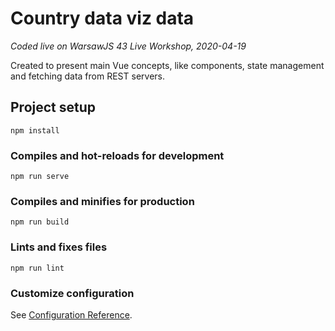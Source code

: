 # Country data viz data

_Coded live on WarsawJS 43 Live Workshop, 2020-04-19_

Created to present main Vue concepts, like components, state management and fetching data from REST servers.

## Project setup

```
npm install
```

### Compiles and hot-reloads for development

```
npm run serve
```

### Compiles and minifies for production

```
npm run build
```

### Lints and fixes files

```
npm run lint
```

### Customize configuration

See [Configuration Reference](https://cli.vuejs.org/config/).
